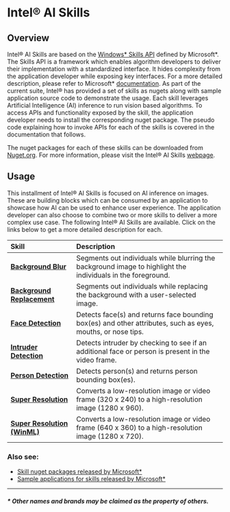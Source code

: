 # Intel&reg; AI Skills

## Overview

Intel&reg; AI Skills are based on the <a href="https://github.com/microsoft/WindowsVisionSkillsPreview/blob/master/doc/Microsoft.AI.Skills.SkillInterfacePreview.md">Windows\* Skills API</a> defined by Microsoft\*. The Skills API is a framework which enables algorithm developers to deliver their implementation with a standardized interface. It hides complexity from the application developer while exposing key interfaces. For a more detailed description, please refer to Microsoft\* <a href="https://docs.microsoft.com/en-us/windows/ai/windows-vision-skills/">documentation</a>. As part of the current suite, Intel&reg; has provided a set of skills as nugets along with sample application source code to demonstrate the usage. Each skill leverages Artificial Intelligence (AI) inference to run vision based algorithms. To access APIs and functionality exposed by the skill, the application developer needs to install the corresponding nuget package. The pseudo code explaining how to invoke APIs for each of the skills is covered in the documentation that follows. 

The nuget packages for each of these skills can be downloaded from <a href="https://www.nuget.org/profiles/IntelAISkills">Nuget.org</a>. For more information, please visit the Intel&reg; AI Skills <a href="https://software.intel.com/en-us/ai/on-pc/skills">webpage</a>.

## Usage

This installment of Intel&reg; AI Skills is focused on AI inference on images. These are building blocks which can be consumed by an application to showcase how AI can be used to enhance user experience. The application developer can also choose to combine two or more skills to deliver a more complex use case. The following Intel&reg; AI Skills are available. Click on the links below to get a more detailed description for each.

| Skill | Description |
| :-- | :-- |
| **[Background Blur](Applications/BackgroundBlur)** | Segments out individuals while blurring the background image to highlight the individuals in the foreground. |
| **[Background Replacement](Applications/BackgroundReplacement)** | Segments out individuals while replacing the background with a user-selected image. |
| **[Face Detection](Applications/FaceDetection)** | Detects face(s) and returns face bounding box(es) and other attributes, such as eyes, mouths, or nose tips. |
| **[Intruder Detection](Applications/IntruderDetection)** | Detects intruder by checking to see if an additional face or person is present in the video frame. |
| **[Person Detection](Applications/PersonDetection)** | Detects person(s) and returns person bounding box(es). |
| **[Super Resolution](Applications/SuperResolution)** | Converts a low-resolution image or video frame (320 x 240) to a high-resolution image (1280 x 960). |
| **[Super Resolution (WinML)](Applications/SuperResolutionWinML)** | Converts a low-resolution image or video frame (640 x 360) to a high-resolution image (1280 x 720). |

### Also see:
<ul>
<li><a class="el" href="https://www.nuget.org/profiles/VisionSkills">Skill nuget packages released by Microsoft*</a></li>
<li><a class="el" href="https://github.com/microsoft/WindowsVisionSkillsPreview">Sample applications for skills released by Microsoft*</a></li>
</ul>

----

##### \* Other names and brands may be claimed as the property of others.
